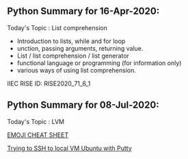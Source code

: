 ## Python Summary for 16-Apr-2020:

Today's Topic : List comprehension
- Introduction to lists, while and for loop
- unction, passing arguments, returning value.
- List / list comprehension / list generator
- functional language or programming (for information only)
- various ways of using list comprehension.

IIEC RISE ID: RISE2020_71_6_1


## Python Summary for 08-Jul-2020:

Today's Topic : LVM


[EMOJI CHEAT SHEET](https://www.webfx.com/tools/emoji-cheat-sheet/)

[Trying to SSH to local VM Ubuntu with Putty](https://unix.stackexchange.com/questions/145997/trying-to-ssh-to-local-vm-ubuntu-with-putty)
